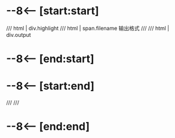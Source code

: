 # --8<-- [start:start]
/// html | div.highlight
/// html | span.filename
输出格式
///
/// html | div.output
# --8<-- [end:start]

# --8<-- [start:end]
///
///
# --8<-- [end:end]

